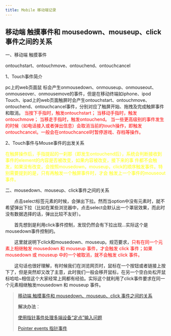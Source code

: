 ```yaml
---
title: Mobile 移动端记录
---
```


## 移动端 触摸事件和 mousedown、mouseup、click 事件之间的关系

一、移动端 触摸事件

ontouchstart、ontouchmove、ontouchend、ontouchcancel

1、Touch事件简介

pc上的web页面鼠 标会产生onmousedown、onmouseup、onmouseout、onmouseover、onmousemove的事件，但是在移动终端如iphone、ipod Touch、ipad上的web页面触屏时会产生ontouchstart、ontouchmove、ontouchend、ontouchcancel事件，分别对应了触屏开始、拖拽及完成触屏事件和取消。
<font color=red>当按下手指时，触发ontouchstart；
当移动手指时，触发ontouchmove；
当移走手指时，触发ontouchend。
当一些更高级别的事件发生的时候（如电话接入或者弹出信息）会取消当前的touch操作，即触发ontouchcancel。一般会在ontouchcancel时暂停游戏、存档等操作。</font>

2、Touch事件与Mouse事件的出发关系

<font color=Yellow>在触屏操作后，手指提起的一刹那（即发生ontouchend后），系统会判断接收到事件的element的内容是否被改变，如果内容被改变，接下来的事 件都不会触发，如果没有改变，会按照mousedown，mouseup，click的顺序触发事件。特别需要提到的是，只有再触发一个触屏事件时，才会 触发上一个事件的mouseout事件。</font>


二、mousedown、mouseup、click事件之间的关系

　　点击select标签元素的时候，会弹出下拉。然而当option中没有元素时，就不希望弹出下拉（比如在某些浏览器中，点击select会默认出一个罩层效果，而此时没有数据选择的话，弹出比较不友好）。

　　首先想到是利用click事件控制，发现仍然会有下拉出现...实际这个是mousedown事件控制的。

　　这里就说明下click和mousedown、mouseup。规范要求，<font color="red">只有在同一个元素上相继触发 mousedown 和 mouseup 事件，才会触发 click 事件；如果 mousedown 或 mouseup 中的一个被取消，就不会触发 click 事件。</font>

　　这句话也很好理解，有时候我们在浏览网页时，鼠标在一个按钮或者链接上按下了，但是突然却又改了主意，此时我们一般会移开鼠标，在另一个空白处松开鼠标哈哈~相信这个大家经常上网都有经验。实际这个就利用了click事件要求在同一个元素相继触发mousedown 和 mouseup 事件。

> [移动端 触摸事件和 mousedown、mouseup、click 事件之间的关系](https://blog.csdn.net/muzidigbig/article/details/83276851)
>
> **解决办法**：
> 
> [使用指针事件处理多端设备“定点”输入问题](https://zhuanlan.zhihu.com/p/339923599)
> 
> [Pointer events 指针事件](https://developer.mozilla.org/zh-CN/docs/Web/API/Pointer_events)